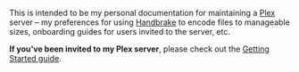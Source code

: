 This is intended to be my personal documentation for maintaining a [Plex](https://plex.tv) server – my preferences for using [Handbrake](https://handbrake.fr/) to encode files to manageable sizes, onboarding guides for users invited to the server, etc.

**If you've been invited to my Plex server**, please check out the [Getting Started guide](https://tomhenrich.github.io/plex/welcome-guide/).
